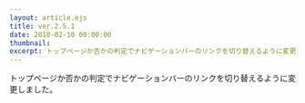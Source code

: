 ```yaml
---
layout: article.ejs
title: ver.2.5.1
date: 2018-02-10 00:00:00
thumbnail: 
excerpt: トップページか否かの判定でナビゲーションバーのリンクを切り替えるように変更
---
```


トップページか否かの判定でナビゲーションバーのリンクを切り替えるように変更しました。
